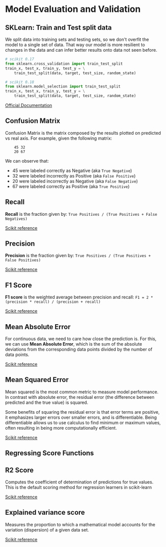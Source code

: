 # Model Evaluation and Validation

## SKLearn: Train and Test split data

We split data into training sets and testing sets, so we don't overfit the model to a single set of data. That way our model is more resilient to changes in the data and can infer better results onto data not seen before.

```python
# scikit 0.17
from sklearn.cross_validation import train_test_split
train_x, test_x, train_y, test_y = \
    train_test_split(data, target, test_size, random_state)

# scikit 0.18
from sklearn.model_selection import train_test_split
train_x, test_x, train_y, test_y = \
    train_test_split(data, target, test_size, random_state)
```

[Official Documentation](http://scikit-learn.org/stable/modules/cross_validation.html)

## Confusion Matrix

Confusion Matrix is the matrix composed by the results plotted on predicted vs real axis. For example, given the following matrix:

```
    45 32
    20 67
```

We can observe that:
- 45 were labeled correctly as Negative (aka `True Negative`)
- 32 were labeled incorrectly as Positive (aka `False Positive`)
- 20 were labeled incorrectly as Negative (aka `False Negative`)
- 67 were labeled correctly as Positive (aka `True Positive`)

## Recall

**Recall** is the fraction given by: `True Positives / (True Positives + False Negatives)`

[Scikit reference](http://scikit-learn.org/stable/modules/generated/sklearn.metrics.recall_score.html)

## Precision

**Precision** is the fraction given by: `True Positives / (True Positives + False Positives)`

[Scikit reference](http://scikit-learn.org/stable/modules/generated/sklearn.metrics.precision_score.html)

## F1 Score

**F1 score** is the weighted average between precision and recall: `F1 = 2 * (precision * recall) / (precision + recall)`

[Scikit reference](http://scikit-learn.org/stable/modules/generated/sklearn.metrics.f1_score.html#sklearn.metrics.f1_score)

## Mean Absolute Error

For continuous data, we need to care how close the prediction is. For this, we can use **Mean Absolute Error**, which is the sum of the absolute deviations from the corresponding data points divided by the number of data points.

[Scikit reference](http://scikit-learn.org/stable/modules/generated/sklearn.metrics.mean_absolute_error.html#sklearn.metrics.mean_absolute_error)

## Mean Squared Error

Mean squared is the most common metric to measure model performance. In contrast with absolute error, the residual error (the difference between predicted and the true value) is squared.

Some benefits of squaring the residual error is that error terms are positive, it emphasizes larger errors over smaller errors, and is differentiable. Being differentiable allows us to use calculus to find minimum or maximum values, often resulting in being more computationally efficient.

[Scikit reference](http://scikit-learn.org/stable/modules/generated/sklearn.metrics.mean_squared_error.html#sklearn.metrics.mean_squared_error)


## Regressing Score Functions

## R2 Score

Computes the coefficient of determination of predictions for true values. This is the default scoring method for regression learners in scikit-learn

[Scikit reference](http://scikit-learn.org/stable/modules/generated/sklearn.metrics.r2_score.html#sklearn.metrics.r2_score)

## Explained variance score

Measures the proportion to which a mathematical model accounts for the variation (dispersion) of a given data set.

[Scikit reference](http://scikit-learn.org/stable/modules/generated/sklearn.metrics.explained_variance_score.html#sklearn.metrics.explained_variance_score)